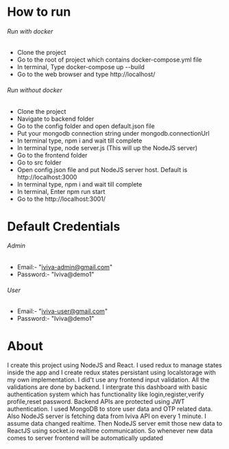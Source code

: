 # How to run
###### Run with docker
- Clone the project
- Go to the root of project which contains docker-compose.yml file
- In terminal, Type docker-compose up --build
- Go to the web browser and type http://localhost/

###### Run without docker
- Clone the project
- Navigate to backend folder
- Go to the config folder and open default.json file
- Put your mongodb connection string under mongodb.connectionUrl
- In terminal type, npm i and wait till complete
- In terminal type, node server.js (This will up the NodeJS server)
- Go to the frontend folder
- Go to src folder
- Open config.json file and put NodeJS server host. Default is http://localhost:3000
- In terminal type, npm i and wait till complete
- In terminal, Enter npm run start
- Go to the http://localhost:3001/

# Default Credentials
###### Admin
- Email:- "iviva-admin@gmail.com"
- Password:- "Iviva@demo1"

###### User
- Email:- "iviva-user@gmail.com"
- Password:- "Iviva@demo1"

# About
I create this project using NodeJS and React. I used redux to manage states inside the app and I create redux states persistant using localstorage with my own implementation. I did't use any frontend input validation. All the validations are done by backend. I intergrate this dashboard with basic authentication system which has functionality like login,register,verify profile,reset password. Backend APIs are protected using JWT authentication. I used MongoDB to store user data and OTP related data. Also NodeJS server is fetching data from Iviva API on every 1 minute. I assume data changed realtime. Then NodeJS server emit those new data to ReactJS using socket.io realtime communication. So whenever new data comes to server frontend will be automatically updated
